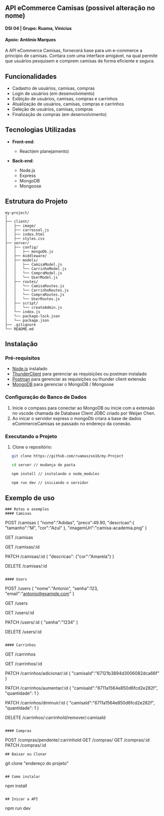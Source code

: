 ## API eCommerce Camisas (possivel alteração no nome)

#### DSI 04 | Grupo: Ruama, Vinicius
#### Apoio: Antônio Marques
A API eCommerce Camisas, fornecerá base para um e-commerce a principio de camisas. Contara com uma interface amigável, na qual permite que usuários pesquisem e comprem camisas de forma eficiente e segura.

## Funcionalidades

- Cadastro de usuários, camisas, compras
- Login de usuários (em desenvolvimento)
- Exibição de usuários, camisas, compras e carrinhos
- Atualização de usuários, camisas, compras e carrinhos
- Deleção de usuários, camisas, compras 
- Finalização de compras (em desenvolvimento)

## Tecnologias Utilizadas

- **Front-end**: 
  - React(em planejamento)

- **Back-end**:
  - Node.js
  - Express
  - MongoDB
  - Mongoose

## Estrutura do Projeto
```
my-project/
│
├── client/
│   ├── image/
│   ├── carrossel.js
│   ├── index.html
│   ├── styles.css
├── server/
│   ├── config/
│   │   ├── mongoDb.js
│   ├── middleware/
│   ├── models/
│   │   ├── CamisaModel.js
│   │   └── CarrinhoModel.js
│   │   └── CompraModel.js
│   │   └── UserModel.js
│   ├── routes/
│   │   └── CamisaRoutes.js
│   │   └── CarrinhoRoutes.js
│   │   └── CompraRoutes.js
│   │   └── UserRoutes.js
│   ├── script/
│   │   └── createAdmin.js
│   └── index.js
│   └── package-lock.json
│   └── package.json
├── .gitignore
└── README.md
```

## Instalação

### Pré-requisitos

- [Node.js](https://nodejs.org/) instalado
- [ThunderClient](https://www.thunderclient.com/) para gerenciar as requisições ou postman instalado
- [Postman](https://www.postman.com/downloads/) para gerenciar as requisições ou thunder client extensão
- [MongoDB](https://www.mongodb.com/try/download/community) para gerenciar o MongoDB / Mongoose

### Configuração do Banco de Dados

1. Inicie o compass para conectar ao MongoDB ou inicie com a extensão no vscode chamada de Database Client JDBC criado por Weijan Chen.
2. Ao inicar o servidor express o mongoDb criara a base de dados eCommerceCamisas se passado no endereço da conexão.

### Executando o Projeto

1. Clone o repositório:
```bash
   git clone https://github.com/ruamaszxo16/my-Project

   cd server // mudança de pasta

   npm install // instalando o node_modules

   npm run dev // iniciando o servidor
```

## Exemplo de uso

```
### Rotas e exemplos
#### Camisas

```
POST    /camisas
{
  "nome":"Adidas",
  "preco":49.90,
  "descricao":{ 
    "tamanho":"M", 
    "cor":"Azul"
  },
  "imagemUrl":"camisa-academia.png"
}

GET     /camisas

GET     /camisas/:id

PATCH   /camisas/:id
{
  "descricao": {"cor":"Amarela"}
}

DELETE  /camisas/:id
```

#### Users
```
POST    /users
{
 "nome":"Antonio",
 "senha":123,
 "email":"antonio@example.com"
}

GET     /users

GET     /users/:id

PATCH   /users/:id
{
 "senha":"1234"
}

DELETE  /users/:id
```

#### Carrinhos
```
GET     /carrinhos

GET     /carrinhos/:id

PATCH   /carrinhos/adicionar/:id
{
 "camisaId":"67121b3894d3006082dca66f"
}

PATCH   /carrinhos/aumentar/:id
{
 "camisaId":"6711a1564e850d6fcd2e282f",
 "quantidade": 1
}

PATCH   /carrinhos/diminuir/:id
{
  "camisaId":"6711a1564e850d6fcd2e282f",
  "quantidade": 1
}

DELETE  /carrinhos/:carrinhoId/remover/:camisaId
```

#### Compras
```
POST   /compras/pendente/:carrinhoId
GET    /compras/
GET    /compras/:id
PATCH  /compras/:id
```
## Baixar ou Clonar 
```
git clone "endereço do projeto"
```

## Como instalar
```
npm install
```

## Inicar a API
```
npm run dev
```
